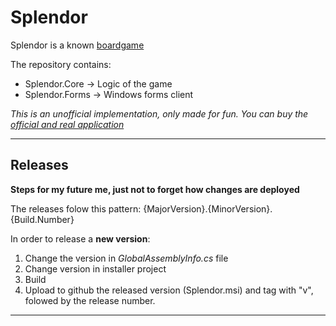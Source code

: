 # Splendor

Splendor is a known [boardgame](https://boardgamegeek.com/boardgame/148228/splendor)

The repository contains:

- Splendor.Core -> Logic of the game
- Splendor.Forms -> Windows forms client

*This is an unofficial implementation, only made for fun. You can buy the [official and real application](https://store.steampowered.com/app/376680/Splendor/)*

---

## Releases
**Steps for my future me, just not to forget how changes are deployed**

The releases folow this pattern: {MajorVersion}.{MinorVersion}.{Build.Number} 

In order to release a **new version**:

1. Change the version in *GlobalAssemblyInfo.cs* file
2. Change version in installer project
3. Build 
4. Upload to github the released version (Splendor.msi) and tag with "v", folowed by the release number.

---
